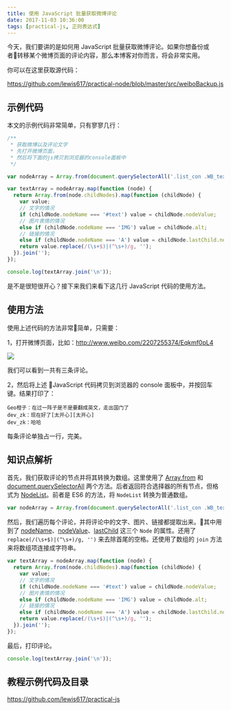 ```yaml
---
title: 使用 JavaScript 批量获取微博评论
date: 2017-11-03 10:36:00
tags: [practical-js, 正则表达式]
---
```


今天，我们要讲的是如何用 JavaScript 批量获取微博评论。如果你想备份或者转移某个微博页面的评论内容，那么本博客对你而言，将会非常实用。

你可以在这里获取源代码：

<https://github.com/lewis617/practical-node/blob/master/src/weiboBackup.js>

<!--more-->

## 示例代码

本文的示例代码非常简单，只有寥寥几行：

```js
/**
 * 获取微博以及评论文字
 * 先打开微博页面，
 * 然后将下面的js拷贝到浏览器的console面板中
 */

var nodeArray = Array.from(document.querySelectorAll('.list_con .WB_text'));

var textArray = nodeArray.map(function (node) {
  return Array.from(node.childNodes).map(function (childNode) {
    var value;
    // 文字的情况
    if (childNode.nodeName === '#text') value = childNode.nodeValue;
    // 图片表情的情况
    else if (childNode.nodeName === 'IMG') value = childNode.alt;
    // 链接的情况
    else if (childNode.nodeName === 'A') value = childNode.lastChild.nodeValue;
    return value.replace(/(\s+$)|(^\s+)/g, '');
  }).join('');
});

console.log(textArray.join('\n'));
```

是不是很短很开心？接下来我们来看下这几行 JavaScript 代码的使用方法。

## 使用方法

使用上述代码的方法非常简单，只需要：

1，打开微博页面，比如：<http://www.weibo.com/2207255374/Eqkmf0pL4>

![](https://ws1.sinaimg.cn/mw690/83900b4egy1fl4pa7prsyj20xo0qkq8m.jpg)

我们可以看到一共有三条评论。

2，然后将上述 JavaScript 代码拷贝到浏览器的 console 面板中，并按回车键。结果打印了：

```
Geo橙子：在过一阵子是不是要翻成英文，走出国门了
dev_zk：现在好了[太开心][太开心]
dev_zk：哈哈
```

每条评论单独占一行，完美。

## 知识点解析


首先，我们获取评论的节点并将其转换为数组。这里使用了 [Array.from](https://developer.mozilla.org/en-US/docs/Web/JavaScript/Reference/Global_Objects/Array/from) 和 [document.querySelectorAll](https://developer.mozilla.org/zh-CN/docs/Web/API/Document/querySelectorAll) 两个方法。后者返回符合选择器的所有节点，但格式为 [NodeList](https://developer.mozilla.org/en-US/docs/Web/API/NodeList)。前者是 ES6 的方法，将 `NodeList` 转换为普通数组。

```js
var nodeArray = Array.from(document.querySelectorAll('.list_con .WB_text'));
```

然后，我们遍历每个评论，并将评论中的文字、图片、链接都提取出来。其中用到了 [nodeName](https://developer.mozilla.org/zh-CN/docs/Web/API/Node/nodeName)、[nodeValue](https://developer.mozilla.org/zh-CN/docs/Web/API/Node/nodeValue)、[lastChild](https://developer.mozilla.org/zh-CN/docs/Web/API/Node/lastChild) 这三个 `Node` 的属性。还用了 `replace(/(\s+$)|(^\s+)/g, '')` 来去除首尾的空格。还使用了数组的 `join` 方法来将数组项连接成字符串。

```js
var textArray = nodeArray.map(function (node) {
  return Array.from(node.childNodes).map(function (childNode) {
    var value;
    // 文字的情况
    if (childNode.nodeName === '#text') value = childNode.nodeValue;
    // 图片表情的情况
    else if (childNode.nodeName === 'IMG') value = childNode.alt;
    // 链接的情况
    else if (childNode.nodeName === 'A') value = childNode.lastChild.nodeValue;
    return value.replace(/(\s+$)|(^\s+)/g, '');
  }).join('');
});
```

最后，打印评论。

```js
console.log(textArray.join('\n'));
```

## 教程示例代码及目录

<https://github.com/lewis617/practical-js>